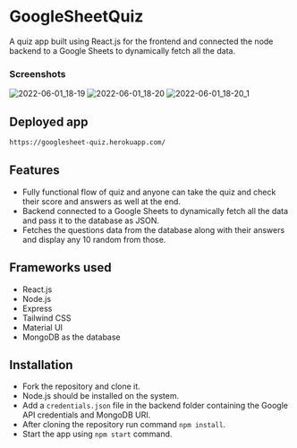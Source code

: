 # GoogleSheetQuiz

A quiz app built using React.js for the frontend and connected the node backend to a Google Sheets to dynamically fetch all the data.

### Screenshots

![2022-06-01_18-19](https://user-images.githubusercontent.com/47355538/178737313-ff179d14-f47f-4844-8ded-8ef251564450.png)
![2022-06-01_18-20](https://user-images.githubusercontent.com/47355538/178737844-a6e63fb0-1524-4f0c-9df7-1f2d6884f0d0.png)
![2022-06-01_18-20_1](https://user-images.githubusercontent.com/47355538/178737889-995f977c-6e5f-4ac6-900e-1d8fce48dd49.png)

## Deployed app

```sh
https://googlesheet-quiz.herokuapp.com/
```

## Features

- Fully functional flow of quiz and anyone can take the quiz and check their score and answers as well at the end.
- Backend connected to a Google Sheets to dynamically fetch all the data and pass it to the database as JSON.
- Fetches the questions data from the database along with their answers and display any 10 random from those.

## Frameworks used

- React.js
- Node.js
- Express
- Tailwind CSS
- Material UI 
- MongoDB as the database

## Installation 

- Fork the repository and clone it.
- Node.js should be installed on the system.
- Add a `credentials.json` file in the backend folder containing the Google API credentials and MongoDB URI.
- After cloning the repository run command `npm install`.
- Start the app using `npm start` command.
